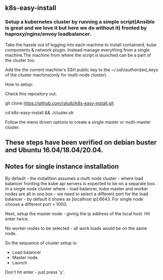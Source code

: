 ## k8s-easy-install
### Setup a kubernetes cluster by running a simple script(Ansible is great and we love it but here we do without it) fronted by haproxy/nginx/envoy loadbalancer.

Take the hassle out of logging into each machine to install containerd, kube components & network plugin. Instead manage everything from a single machine.The machine from where the script is launched can be a part of the cluster too. 

Add the the current machine's SSH public key to the ~/.ssh/authorized_keys of the cluster machins(only for multi-node cluster).

How to setup:

Check this repository out. 

git clone https://github.com/ratulb/k8s-easy-install.git


cd k8s-easy-install && ./cluster.sh

Follow the menu driven options to create a single master or multi-master cluster.

## These steps have been verified on debian buster and Ubuntu 16.04/18.04/20.04.

## Notes for single instance installation
By default - the installtion assumes a multi node cluster - where load balancer fronting the kube api servers is expected to be on a separate box. In a single node cluster where - load balancer, kube master and worker nodes are all in one box - we need to select a different port for the load balancer - by default it shows as [localhost ip]:6643.
For single node choose a different port > 1000;

Next, setup the master node - giving the ip address of the local host. Hit enter twice.

No worker nodes to be selected - all work loads would be on the same node.

So the sequence of cluster setup is:
- Load balancer
- Master node
- Launch

Don't hit enter - just press 'y'.


